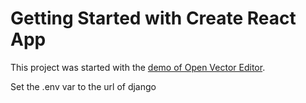 # Getting Started with Create React App

This project was started with the [demo of Open Vector Editor](https://github.com/tnrich/ove-react-demo-repo).

Set the .env var to the url of django